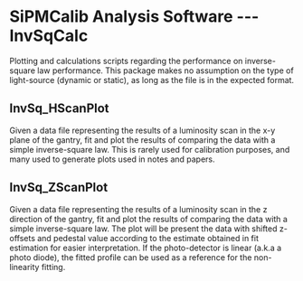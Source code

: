 # SiPMCalib Analysis Software --- InvSqCalc

Plotting and calculations scripts regarding the performance on inverse-square law
performance. This package makes no assumption on the type of light-source
(dynamic or static), as long as the file is in the expected format.

## InvSq_HScanPlot

Given a data file representing the results of a luminosity scan in the x-y plane
of the gantry, fit and plot the results of comparing the data with a simple
inverse-square law. This is rarely used for calibration purposes, and many used
to generate plots used in notes and papers.

## InvSq_ZScanPlot

Given a data file representing the results of a luminosity scan in the z
direction of the gantry, fit and plot the results of comparing the data with a
simple inverse-square law. The plot will be present the data with shifted
z-offsets and pedestal value according to the estimate obtained in fit estimation
for easier interpretation. If the photo-detector is linear (a.k.a a photo diode),
the fitted profile can be used as a reference for the non-linearity fitting.
